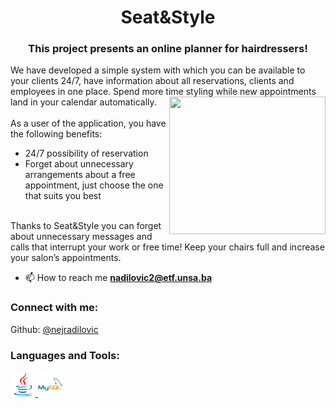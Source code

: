<h1 align="center">Seat&Style</h1>
<h3 align="center">This project presents an online planner for hairdressers!</h3>

We have developed a simple system with which you can be available to your clients 24/7, have information about all reservations, clients and employees in one place.
Spend more time styling while new appointments land in your calendar automatically. 
<img src="https://user-images.githubusercontent.com/115956648/206901031-d190d63d-47d0-424b-ab3e-76189c24b7c7.png" align="right" width="250" height="220"/>  
<br clear="left"/>
As a user of the application, you have the following benefits: <br />
* 24/7 possibility of reservation <br />
* Forget about unnecessary arrangements about a free appointment, just choose the one that suits you best <br /> <br />

Thanks to Seat&Style you can forget about unnecessary messages and calls that interrupt your work or free time! Keep your chairs full and increase your salon’s appointments. <br />
- 📫 How to reach me **nadilovic2@etf.unsa.ba**
<h3 align="left">Connect with me:</h3>

Github: [@nejradilovic](https://github.com/nejradilovic)


<h3 align="left">Languages and Tools:</h3>
<p align="left"> <a href="https://www.java.com" target="_blank" rel="noreferrer"> <img src="https://raw.githubusercontent.com/devicons/devicon/master/icons/java/java-original.svg" alt="java" width="40" height="40"/> </a> <a href="https://www.mysql.com/" target="_blank" rel="noreferrer"> <img src="https://raw.githubusercontent.com/devicons/devicon/master/icons/mysql/mysql-original-wordmark.svg" alt="mysql" width="40" height="40"/> </a> </p>
